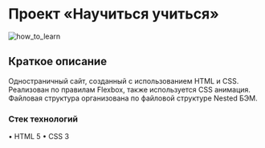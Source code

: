 # Проект «Научиться учиться»

![how_to_learn](https://github.com/dashasavostina/how-to-learn/assets/85075899/4a94a3d2-f4aa-4dd4-97aa-6805b6992a95)


## Краткое описание
Одностраничный сайт, созданный с использованием HTML и CSS.
Реализован по правилам Flexbox, также используется CSS анимация. Файловая структура организована по файловой структуре Nested БЭМ. 

### Стек технологий
• HTML 5
• CSS 3
